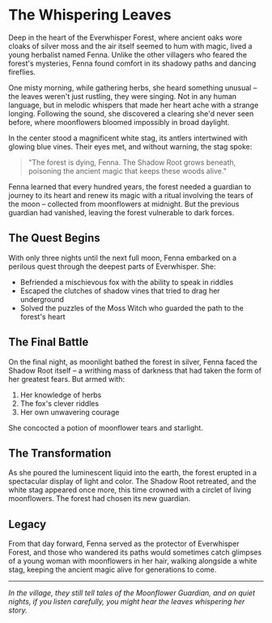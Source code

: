 # The Whispering Leaves

Deep in the heart of the Everwhisper Forest, where ancient oaks wore cloaks of silver moss and the air itself seemed to hum with magic, lived a young herbalist named Fenna. Unlike the other villagers who feared the forest's mysteries, Fenna found comfort in its shadowy paths and dancing fireflies.

One misty morning, while gathering herbs, she heard something unusual – the leaves weren't just rustling, they were singing. Not in any human language, but in melodic whispers that made her heart ache with a strange longing. Following the sound, she discovered a clearing she'd never seen before, where moonflowers bloomed impossibly in broad daylight.

In the center stood a magnificent white stag, its antlers intertwined with glowing blue vines. Their eyes met, and without warning, the stag spoke: 

> "The forest is dying, Fenna. The Shadow Root grows beneath, poisoning the ancient magic that keeps these woods alive."

Fenna learned that every hundred years, the forest needed a guardian to journey to its heart and renew its magic with a ritual involving the tears of the moon – collected from moonflowers at midnight. But the previous guardian had vanished, leaving the forest vulnerable to dark forces.

## The Quest Begins

With only three nights until the next full moon, Fenna embarked on a perilous quest through the deepest parts of Everwhisper. She:

* Befriended a mischievous fox with the ability to speak in riddles
* Escaped the clutches of shadow vines that tried to drag her underground
* Solved the puzzles of the Moss Witch who guarded the path to the forest's heart

## The Final Battle

On the final night, as moonlight bathed the forest in silver, Fenna faced the Shadow Root itself – a writhing mass of darkness that had taken the form of her greatest fears. But armed with:

1. Her knowledge of herbs
2. The fox's clever riddles
3. Her own unwavering courage

She concocted a potion of moonflower tears and starlight.

## The Transformation

As she poured the luminescent liquid into the earth, the forest erupted in a spectacular display of light and color. The Shadow Root retreated, and the white stag appeared once more, this time crowned with a circlet of living moonflowers. The forest had chosen its new guardian.

## Legacy

From that day forward, Fenna served as the protector of Everwhisper Forest, and those who wandered its paths would sometimes catch glimpses of a young woman with moonflowers in her hair, walking alongside a white stag, keeping the ancient magic alive for generations to come.

---

*In the village, they still tell tales of the Moonflower Guardian, and on quiet nights, if you listen carefully, you might hear the leaves whispering her story.*